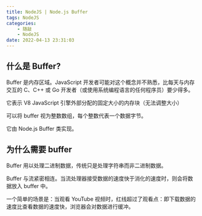 ```yaml
---
title: NodeJS | Node.js Buffer
tags: NodeJS
categories:
    - 随敲
    - NodeJS
date: 2022-04-13 23:31:03
---
```


## 什么是 Buffer?

Buffer 是内存区域。JavaScript 开发者可能对这个概念并不熟悉，比每天与内存交互的 C、C++ 或 Go 开发者（或使用系统编程语言的任何程序员）要少得多。

它表示 V8 JavaScript 引擎外部分配的固定大小的内存块（无法调整大小）

可以将 buffer 视为整数数组，每个整数代表一个数据字节。

它由 Node.js Buffer 类实现。

<!-- more -->

## 为什么需要 buffer

Buffer 用以处理二进制数据，传统只是处理字符串而非二进制数据。

Buffer 与流紧密相连。当流处理器接受数据的速度快于消化的速度时，则会将数据放入 buffer 中。

一个简单的场景是：当观看 YouTube 视频时，红线超过了观看点：即下载数据的速度比查看数据的速度快，浏览器会对数据进行缓冲。
